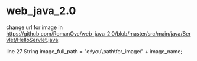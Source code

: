 # web_java_2.0

change url for image in https://github.com/RomanOvc/web_java_2.0/blob/master/src/main/java/Servlet/HelloServlet.java:

   line 27    String image_full_path = "c:\\you\\path\\for_image\\" + image_name;
